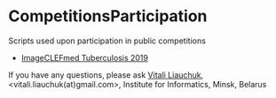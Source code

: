 # CompetitionsParticipation
Scripts used upon participation in public competitions

* [ImageCLEFmed Tuberculosis 2019](ImageCLEF2019)

If you have any questions, please ask [Vitali Liauchuk](https://www.researchgate.net/profile/Vitali_Liauchuk2), <vitali.liauchuk(at)gmail.com>, Institute for Informatics, Minsk, Belarus
